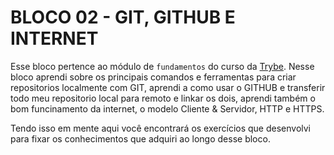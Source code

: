 # BLOCO 02 - GIT, GITHUB E INTERNET

Esse bloco pertence ao módulo de `fundamentos` do curso da [Trybe](https://www.betrybe.com/). Nesse bloco aprendi sobre os principais comandos e ferramentas para criar repositorios localmente com GIT, aprendi a como usar o GITHUB e transferir todo meu repositorio local para remoto e linkar os dois, aprendi também o bom funcinamento da internet, o modelo Cliente & Servidor, HTTP e HTTPS.

Tendo isso em mente aqui você encontrará os exercícios que desenvolvi para fixar os conhecimentos que adquiri ao longo desse bloco.
